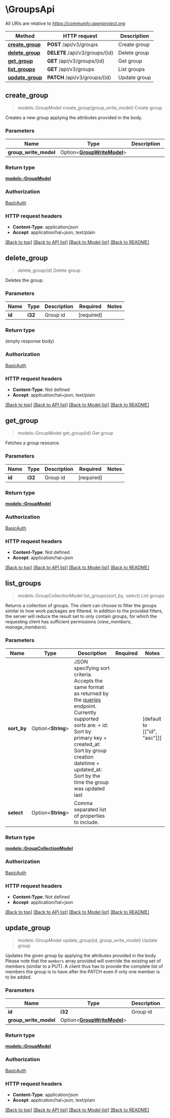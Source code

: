 # \GroupsApi

All URIs are relative to *https://community.openproject.org*

Method | HTTP request | Description
------------- | ------------- | -------------
[**create_group**](GroupsApi.md#create_group) | **POST** /api/v3/groups | Create group
[**delete_group**](GroupsApi.md#delete_group) | **DELETE** /api/v3/groups/{id} | Delete group
[**get_group**](GroupsApi.md#get_group) | **GET** /api/v3/groups/{id} | Get group
[**list_groups**](GroupsApi.md#list_groups) | **GET** /api/v3/groups | List groups
[**update_group**](GroupsApi.md#update_group) | **PATCH** /api/v3/groups/{id} | Update group



## create_group

> models::GroupModel create_group(group_write_model)
Create group

Creates a new group applying the attributes provided in the body.

### Parameters


Name | Type | Description  | Required | Notes
------------- | ------------- | ------------- | ------------- | -------------
**group_write_model** | Option<[**GroupWriteModel**](GroupWriteModel.md)> |  |  |

### Return type

[**models::GroupModel**](GroupModel.md)

### Authorization

[BasicAuth](../README.md#BasicAuth)

### HTTP request headers

- **Content-Type**: application/json
- **Accept**: application/hal+json, text/plain

[[Back to top]](#) [[Back to API list]](../README.md#documentation-for-api-endpoints) [[Back to Model list]](../README.md#documentation-for-models) [[Back to README]](../README.md)


## delete_group

> delete_group(id)
Delete group

Deletes the group.

### Parameters


Name | Type | Description  | Required | Notes
------------- | ------------- | ------------- | ------------- | -------------
**id** | **i32** | Group id | [required] |

### Return type

 (empty response body)

### Authorization

[BasicAuth](../README.md#BasicAuth)

### HTTP request headers

- **Content-Type**: Not defined
- **Accept**: application/hal+json, text/plain

[[Back to top]](#) [[Back to API list]](../README.md#documentation-for-api-endpoints) [[Back to Model list]](../README.md#documentation-for-models) [[Back to README]](../README.md)


## get_group

> models::GroupModel get_group(id)
Get group

Fetches a group resource.

### Parameters


Name | Type | Description  | Required | Notes
------------- | ------------- | ------------- | ------------- | -------------
**id** | **i32** | Group id | [required] |

### Return type

[**models::GroupModel**](GroupModel.md)

### Authorization

[BasicAuth](../README.md#BasicAuth)

### HTTP request headers

- **Content-Type**: Not defined
- **Accept**: application/hal+json

[[Back to top]](#) [[Back to API list]](../README.md#documentation-for-api-endpoints) [[Back to Model list]](../README.md#documentation-for-models) [[Back to README]](../README.md)


## list_groups

> models::GroupCollectionModel list_groups(sort_by, select)
List groups

Returns a collection of groups. The client can choose to filter the groups similar to how work packages are filtered. In addition to the provided filters, the server will reduce the result set to only contain groups, for which the requesting client has sufficient permissions (*view_members*, *manage_members*).

### Parameters


Name | Type | Description  | Required | Notes
------------- | ------------- | ------------- | ------------- | -------------
**sort_by** | Option<**String**> | JSON specifying sort criteria. Accepts the same format as returned by the [queries](https://www.openproject.org/docs/api/endpoints/queries/) endpoint. Currently supported sorts are:  + id: Sort by primary key  + created_at: Sort by group creation datetime  + updated_at: Sort by the time the group was updated last |  |[default to [["id", "asc"]]]
**select** | Option<**String**> | Comma separated list of properties to include. |  |

### Return type

[**models::GroupCollectionModel**](GroupCollectionModel.md)

### Authorization

[BasicAuth](../README.md#BasicAuth)

### HTTP request headers

- **Content-Type**: Not defined
- **Accept**: application/hal+json

[[Back to top]](#) [[Back to API list]](../README.md#documentation-for-api-endpoints) [[Back to Model list]](../README.md#documentation-for-models) [[Back to README]](../README.md)


## update_group

> models::GroupModel update_group(id, group_write_model)
Update group

Updates the given group by applying the attributes provided in the body.  Please note that the `members` array provided will override the existing set of members (similar to a PUT). A client thus has to provide the complete list of members the group is to have after the PATCH even if only one member is to be added.

### Parameters


Name | Type | Description  | Required | Notes
------------- | ------------- | ------------- | ------------- | -------------
**id** | **i32** | Group id | [required] |
**group_write_model** | Option<[**GroupWriteModel**](GroupWriteModel.md)> |  |  |

### Return type

[**models::GroupModel**](GroupModel.md)

### Authorization

[BasicAuth](../README.md#BasicAuth)

### HTTP request headers

- **Content-Type**: application/json
- **Accept**: application/hal+json, text/plain

[[Back to top]](#) [[Back to API list]](../README.md#documentation-for-api-endpoints) [[Back to Model list]](../README.md#documentation-for-models) [[Back to README]](../README.md)

